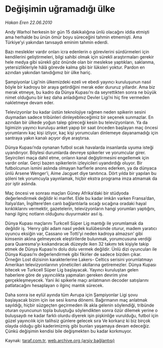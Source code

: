 # Değişimin uğramadığı ülke

*Hakan Eren 22.06.2010*

<div class="yazi"><p>Andy Warhol herkesin bir gün 15 dakikalığına ünlü olacağını iddia etmişti ama herhalde bu ünün ömür boyu süreceğini tahmin etmemişti. Ama Türkiye’yi yakından tanısaydı eminim tahmin ederdi.</p>
<p>Bazı meslekler vardır onları icra edenlerin o görevlerini sürdürmeleri için kendilerini geliştirmeleri, bilgi sahibi olmak için sürekli araştırmaları gerekir hele medya gibi sürekli göz önünde olan bir meslekse yaptıkları, saklanma, yetersizlikleriyle hâlâ görevde kalma gibi bir lüksleri yoktur. Pardon en azından yakından tanıdığımız bir ülke hariç.</p>
<p>Şampiyonlar Ligi’nin ülkemizdeki ezeli ve ebedi yayıncı kuruluşunun nasıl böyle bir kadroyu bir araya getirdiğini merak eder dururuz yıllardır. Ama biz merak etmeye, bu kadro da Dünya Kupası’nı da seyrettikten sonra ne büyük nimet olduğunu bir kez daha anladığımız Devler Ligi’ni hiç fire vermeden nakletmeye devam eder.</p>
<p>Televizyonlar bu kadar üstün teknolojiye rağmen neden spikerin sesini duymadan sadece tribünleri dinleyebileceğimiz bir seçenek sunmazlar. En azından bir ülkede yoğun talep göreceği kesin bu televizyonların. Ya da ligimizin yayıncı kuruluşu anket yapıp bir saat önceden başlayan maç öncesi yorumlarını kaç kişi izliyor, kaç kişi yorumcuları dinlemeye dayanamadığı için santraya yakın kanalı açıyor diye araştırsa.</p>
<p>Dünya Kupası’nda oynanan futbol sıcak havalarda insanlarda uyuma isteği uyandırıyor. Böylesi durumlarda devreye spikerler ve yorumcular girer. Seyircileri maça dahil etme, onların kanal değiştirmesini engellemek için vardır onlar. Gerçi bazen spikerlerin izleyicileri uyandırdığı oluyor. Bir futbolcunun ismini aslında olmayan harflerle anons ederken, ya da dünyaca ünlü Arsene Wenger’i, Aime Jacguet diye tanıtınca. Dört yılda bir yapılan bu şöleni tek yorumcuyla yayınlamak, hiçbir ekstra programa imza atmamak da zor iştir aslında.</p>
<p>Maç öncesi ve sonrası maçları Güney Afrika’daki bir stüdyoda değerlendirmek değildir ki marifet. Elde bu kadar imkân varken Fransa’dan, İtalya’dan, İngiltere’den canlı bağlantılarla sıcağı sıcağına oradaki hayal kırıklıklarını vermektir, gazetelerin, televizyonların hangi yorumları yaptığını, hangi ilginç notların olduğunu duyurmaktır asıl iş.</p>
<p>Dünya Kupası maçlarını Turkcell Süper Lig mantığı ile yorumlamak da değildir iş. ‘Henry gibi adam nasıl yedek kulübesinde oturur, madem yaratıcı oyuncu eksiğin var, Cassano ve Totti’yi neden kadroya almazsın’ gibi kimsenin aklına gelmeyecek eleştirilerde bulunmak, yorumcusuna verdiği para Quaresma’yı kıskandıracak düzeyde iken 32 takımı tek kişiyle takip etmek de Dünya Kupası’nı dolu dolu vermek değildir. Ünlü dizi oyuncuları ile Dünya Kupası’nı değerlendirmek gibi fikirler de sadece bizden çıkar. Örneğin Lost dizisinin karakterlerine Lakers- Celtics serisini yorumlatmayı Amerikan televizyonlarının yöneticileri akıllarına getiremezler. Dünya Kupası bitecek ve Turkcell Süper Lig başlayacak. Yayıncı kuruluştan gelen haberlere göre de yayıncılıkta yapmaları gereken devrim yine gerçekleşmeyecek. Yani iki spikerle maçı anlatmanın decoder satışlarını patlatacağını hesaplayan o ilginç mantık sürecek.</p>
<p>Daha sonra ise eylül ayında tüm Avrupa için Şampiyonlar Ligi şovu başlayacak bizim için ise sesi kısma dönemi. Bağırmanın maç anlatmak sayıldığı, hiçbir süzgeçten geçirmeden ilk akla gelenin söylendiği, tribünde oturan oyuncunun topla buluştuğu söylendikten sonra özür dilemek yerine o buluşsaydı ne kadar farklı olurdu diyerek işin pişkinliğe vurulduğu, futbol için güzel yayıncılık için talihsiz günlere gelecek sıra Ve korkarız ki biz birçok olayda olduğu gibi kaderimizmiş gibi bunları yaşamaya devam edeceğiz. Çünkü değişimin kendisi bile değişmekten bu kadar korkmuyor.</p></div>

Kaynak: [taraf.com.tr](http://www.taraf.com.tr:80/hakan-eren/makale-degisimin-ugramadigi-ulke.htm), [web.archive.org (arşiv bağlantısı)](http://web.archive.org/web/20100709060538/http://www.taraf.com.tr:80/hakan-eren/makale-degisimin-ugramadigi-ulke.htm)
